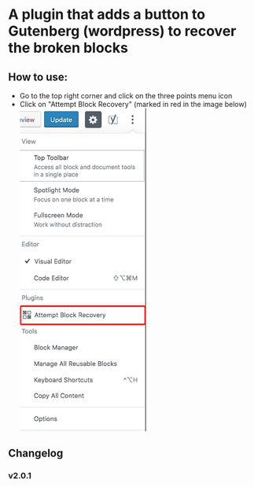 # A plugin that adds a button to Gutenberg (wordpress) to recover the broken blocks

## How to use:
* Go to the top right corner and click on the three points menu icon
* Click on "Attempt Block Recovery" (marked in red in the image below)
![recovery button screenshot](./seeme/img.png)

## Changelog
### v2.0.1
